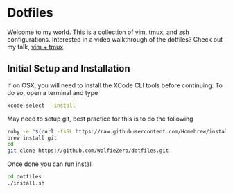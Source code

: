 # Dotfiles

Welcome to my world. This is a collection of vim, tmux, and zsh configurations. Interested in a video walkthrough of the dotfiles? Check out my talk, [vim + tmux](https://www.youtube.com/watch?v=5r6yzFEXajQ).


## Initial Setup and Installation

If on OSX, you will need to install the XCode CLI tools before continuing. To do so, open a terminal and type

```bash
xcode-select --install
```

May need to setup git, best practice for this is to do the following

```bash
ruby -e "$(curl -fsSL https://raw.githubusercontent.com/Homebrew/install/master/install)"
brew install git
cd
git clone https://github.com/WolfieZero/dotfiles.git
```

Once done you can run install

```bash
cd dotfiles
./install.sh
```

